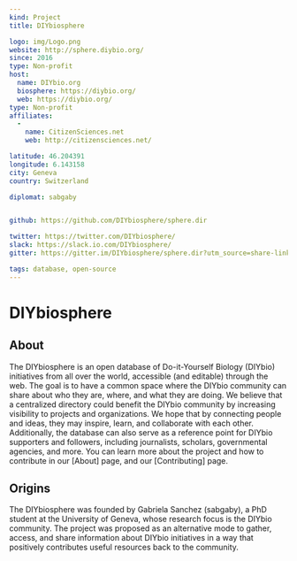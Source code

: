 ```yaml
---
kind: Project
title: DIYbiosphere

logo: img/Logo.png
website: http://sphere.diybio.org/
since: 2016
type: Non-profit
host:
  name: DIYbio.org
  biosphere: https://diybio.org/
  web: https://diybio.org/
type: Non-profit
affiliates:
  -
    name: CitizenSciences.net
    web: http://citizensciences.net/

latitude: 46.204391
longitude: 6.143158
city: Geneva
country: Switzerland

diplomat: sabgaby


github: https://github.com/DIYbiosphere/sphere.dir

twitter: https://twitter.com/DIYbiosphere/
slack: https://slack.io.com/DIYbiosphere/
gitter: https://gitter.im/DIYbiosphere/sphere.dir?utm_source=share-link&utm_medium=link&utm_campaign=share-link

tags: database, open-source
---
```


# DIYbiosphere

## About
The DIYbiosphere is an open database of Do-it-Yourself Biology (DIYbio) initiatives from all over the world, accessible (and editable) through the web. The goal is to have a common space where the DIYbio community can share about who they are, where, and what they are doing. We believe that a centralized directory could benefit the DIYbio community by increasing visibility to projects and organizations. We hope that by connecting people and ideas, they may inspire, learn, and collaborate with each other. Additionally, the database can also serve as a reference point for DIYbio supporters and followers, including journalists, scholars, governmental agencies, and more.
You can learn more about the project and how to contribute in our [About] page, and our [Contributing] page.


## Origins
The DIYbiosphere was founded by Gabriela Sanchez (sabgaby), a PhD student at the University of Geneva, whose research focus is the DIYbio community. The project was proposed as an alternative mode to gather, access, and share information about DIYbio initiatives in a way that positively contributes useful resources back to the community.

